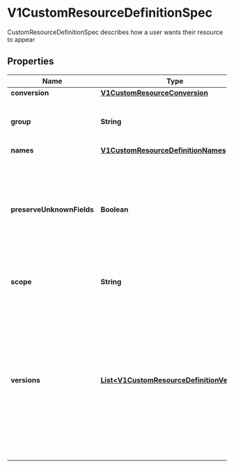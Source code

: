 

# V1CustomResourceDefinitionSpec

CustomResourceDefinitionSpec describes how a user wants their resource to appear

## Properties

| Name | Type | Description | Notes |
|------------ | ------------- | ------------- | -------------|
|**conversion** | [**V1CustomResourceConversion**](V1CustomResourceConversion.md) |  |  [optional] |
|**group** | **String** | group is the API group of the defined custom resource. The custom resources are served under &#x60;/apis/&lt;group&gt;/...&#x60;. Must match the name of the CustomResourceDefinition (in the form &#x60;&lt;names.plural&gt;.&lt;group&gt;&#x60;). |  |
|**names** | [**V1CustomResourceDefinitionNames**](V1CustomResourceDefinitionNames.md) |  |  |
|**preserveUnknownFields** | **Boolean** | preserveUnknownFields indicates that object fields which are not specified in the OpenAPI schema should be preserved when persisting to storage. apiVersion, kind, metadata and known fields inside metadata are always preserved. This field is deprecated in favor of setting &#x60;x-preserve-unknown-fields&#x60; to true in &#x60;spec.versions[*].schema.openAPIV3Schema&#x60;. See https://kubernetes.io/docs/tasks/access-kubernetes-api/custom-resources/custom-resource-definitions/#pruning-versus-preserving-unknown-fields for details. |  [optional] |
|**scope** | **String** | scope indicates whether the defined custom resource is cluster- or namespace-scoped. Allowed values are &#x60;Cluster&#x60; and &#x60;Namespaced&#x60;. |  |
|**versions** | [**List&lt;V1CustomResourceDefinitionVersion&gt;**](V1CustomResourceDefinitionVersion.md) | versions is the list of all API versions of the defined custom resource. Version names are used to compute the order in which served versions are listed in API discovery. If the version string is \&quot;kube-like\&quot;, it will sort above non \&quot;kube-like\&quot; version strings, which are ordered lexicographically. \&quot;Kube-like\&quot; versions start with a \&quot;v\&quot;, then are followed by a number (the major version), then optionally the string \&quot;alpha\&quot; or \&quot;beta\&quot; and another number (the minor version). These are sorted first by GA &gt; beta &gt; alpha (where GA is a version with no suffix such as beta or alpha), and then by comparing major version, then minor version. An example sorted list of versions: v10, v2, v1, v11beta2, v10beta3, v3beta1, v12alpha1, v11alpha2, foo1, foo10. |  |



